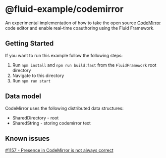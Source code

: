 # @fluid-example/codemirror

An experimental implementation of how to take the open source [CodeMirror](https://codemirror.net/) code editor
and enable real-time coauthoring using the Fluid Framework.

## Getting Started

If you want to run this example follow the following steps:

1. Run `npm install` and `npm run build:fast` from the `FluidFramework` root directory
2. Navigate to this directory
3. Run `npm run start`

## Data model

CodeMirror uses the following distributed data structures:

- SharedDirectory - root
- SharedString - storing codemirror text

## Known issues

[#1157 - Presence in CodeMirror is not always correct](https://github.com/microsoft/FluidFramework/issues/1157)
